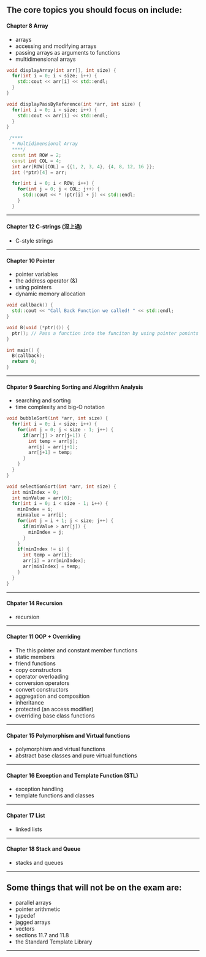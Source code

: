 ## The core topics you should focus on include:

#### Chapter 8 Array
- arrays
- accessing and modifying arrays
- passing arrays as arguments to functions
- multidimensional arrays

```c++
void displayArray(int arr[], int size) {
  for(int i = 0; i < size; i++) {
    std::cout << arr[i] << std::endl;
  }
}

void displayPassByReference(int *arr, int size) {
  for(int i = 0; i < size; i++) {
    std::cout << arr[i] << std::endl;
  }
}
```
```c++
 /****
  * Multidimensional Array
  ****/ 
  const int ROW = 2;
  const int COL = 4;
  int arr[ROW][COL] = {{1, 2, 3, 4}, {4, 8, 12, 16 }};
  int (*ptr)[4] = arr;

  for(int i = 0; i < ROW; i++) {
    for(int j = 0; j < COL; j++) {
      std::cout << * (ptr[i] + j) << std::endl;
    }
  }
```


***

#### Chapter 12 C-strings (沒上過)
- C-style strings

***

#### Chapter 10 Pointer
- pointer variables
- the address operator (&)
- using pointers
- dynamic memory allocation

```c++
void callback() {
  std::cout << "Call Back Function we called! " << std::endl;
}

void B(void (*ptr)()) {
  ptr(); // Pass a function into the funciton by using pointer ponints to funciton
}

int main() {
  B(callback);
  return 0;
}
```

***

#### Chpater 9 Searching Sorting and Alogrithm Analysis
- searching and sorting
- time complexity and big-O notation
```c++
void bubbleSort(int *arr, int size) {
  for(int i = 0; i < size; i++) {
    for(int j = 0; j < size - 1; j++) {
      if(arr[j] > arr[j+1]) {
        int temp = arr[j];
        arr[j] = arr[j+1];
        arr[j+1] = temp;
      }
    }
  }
}
```
```c++
void selectionSort(int *arr, int size) {
  int minIndex = 0;
  int minValue = arr[0];
  for(int i = 0; i < size - 1; i++) {
    minIndex = i;
    minValue = arr[i];
    for(int j = i + 1; j < size; j++) {
      if(minValue > arr[j]) {
        minIndex = j;
      }
    }
    if(minIndex != i) {
      int temp = arr[i];
      arr[i] = arr[minIndex];
      arr[minIndex] = temp;
    }
  }
}
```



***

#### Chpater 14 Recursion
- recursion

***

#### Chapter 11 OOP + Overriding
- The this pointer and constant member functions
- static members
- friend functions
- copy constructors
- operator overloading
- conversion operators
- convert constructors
- aggregation and composition
- inheritance
- protected (an access modifier)
- overriding base class functions

***

#### Chpater 15 Polymorphism and Virtual functions
- polymorphism and virtual functions
- abstract base classes and pure virtual functions

***

#### Chapter 16 Exception and Template Function (STL)
- exception handling
- template functions and classes

***

#### Chpater 17 List
- linked lists

***

#### Chapter 18 Stack and Queue
- stacks and queues
 

***

## Some things that will not be on the exam are:
- parallel arrays
- pointer arithmetic
- typedef
- jagged arrays
- vectors
- sections 11.7 and 11.8
- the Standard Template Library

***